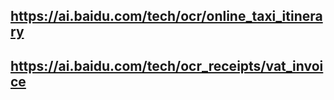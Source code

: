 ## https://ai.baidu.com/tech/ocr/online_taxi_itinerary
## https://ai.baidu.com/tech/ocr_receipts/vat_invoice
